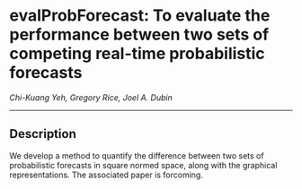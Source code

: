 # **evalProbForecast:** To evaluate the performance between two sets of competing real-time probabilistic forecasts

*Chi-Kuang Yeh, Gregory Rice, Joel A. Dubin*

---

## Description

We develop a method to quantify the difference between two sets of probabilistic forecasts in square normed space, along with the graphical representations. The associated paper is forcoming.
